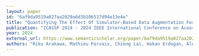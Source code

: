 ```yaml
---
layout: paper
id: "6af9da9519a027aa2029a6d3b106517d94e13e4e"
title: "Quantifying The Effect Of Simulator-Based Data Augmentation For Speech Recognition On Augmented Reality Glasses"
publication: "ICASSP 2024 - 2024 IEEE International Conference on Acoustics, Speech and Signal Processing (ICASSP)"
year: 2024
external_url: https://www.semanticscholar.org/paper/6af9da9519a027aa2029a6d3b106517d94e13e4e
authors: "Riku Arakawa, Mathieu Parvaix, Chiong Lai, Hakan Erdogan, Alex Olwal"
---
```

